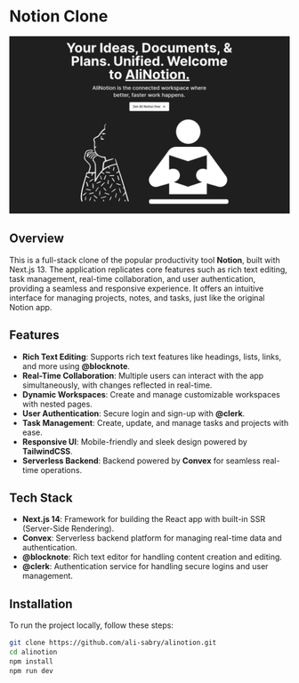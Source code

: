 # Notion Clone

![Preview Image](public/notion.png)

 <!-- Image in the public folder -->

## Overview

This is a full-stack clone of the popular productivity tool **Notion**, built with Next.js 13. The application replicates core features such as rich text editing, task management, real-time collaboration, and user authentication, providing a seamless and responsive experience. It offers an intuitive interface for managing projects, notes, and tasks, just like the original Notion app.

## Features

- **Rich Text Editing**: Supports rich text features like headings, lists, links, and more using **@blocknote**.
- **Real-Time Collaboration**: Multiple users can interact with the app simultaneously, with changes reflected in real-time.
- **Dynamic Workspaces**: Create and manage customizable workspaces with nested pages.
- **User Authentication**: Secure login and sign-up with **@clerk**.
- **Task Management**: Create, update, and manage tasks and projects with ease.
- **Responsive UI**: Mobile-friendly and sleek design powered by **TailwindCSS**.
- **Serverless Backend**: Backend powered by **Convex** for seamless real-time operations.

## Tech Stack

- **Next.js 14**: Framework for building the React app with built-in SSR (Server-Side Rendering).
- **Convex**: Serverless backend platform for managing real-time data and authentication.
- **@blocknote**: Rich text editor for handling content creation and editing.
- **@clerk**: Authentication service for handling secure logins and user management.

## Installation

To run the project locally, follow these steps:

   ```bash
   git clone https://github.com/ali-sabry/alinotion.git
   cd alinotion
   npm install
   npm run dev
